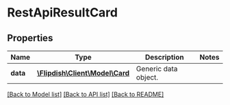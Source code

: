 # RestApiResultCard

## Properties
Name | Type | Description | Notes
------------ | ------------- | ------------- | -------------
**data** | [**\Flipdish\Client\Model\Card**](Card.md) | Generic data object. | 

[[Back to Model list]](../README.md#documentation-for-models) [[Back to API list]](../README.md#documentation-for-api-endpoints) [[Back to README]](../README.md)


